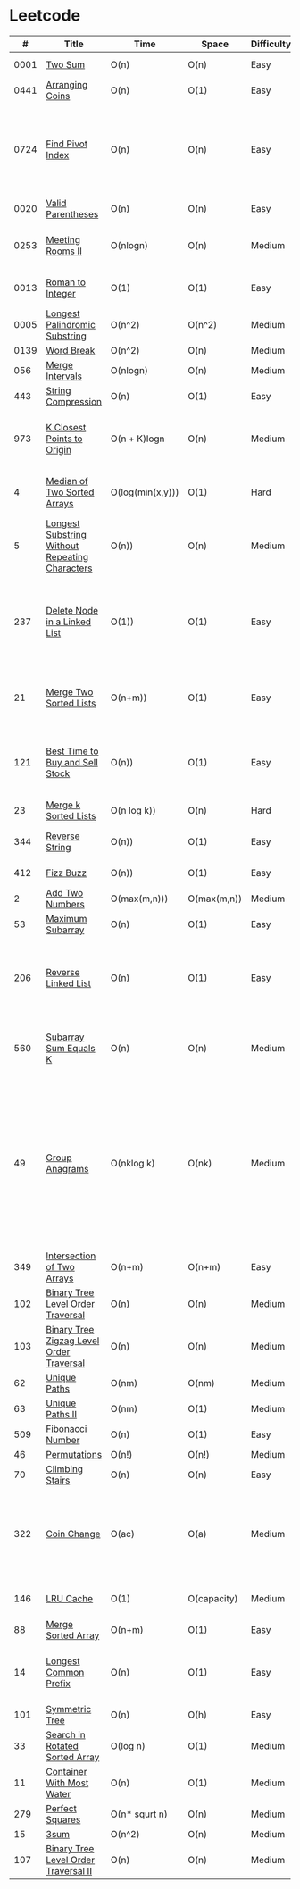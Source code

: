 # Leetcode

| #    | Title               |  Time           |  Space           | Difficulty           | Notes                  | 
|-------|-------------------- | --------------- | -----------------| ---------------   | --------------------------|
| 0001  |[Two Sum](https://leetcode.com/problems/two-sum/)|O(n)|O(n) |Easy| One-pass Hash Table                    |
| 0441  |[Arranging Coins](https://leetcode.com/problems/arranging-coins/)|O(n)|O(1) |Easy| General For Loop       |
| 0724  |[Find Pivot Index](https://leetcode.com/problems/find-pivot-index/)|O(n)|O(n) |Easy| Calculate left sum and right sum for each index. Return the index where left sum = right sum       |
| 0020  |[Valid Parentheses](https://leetcode.com/problems/valid-parentheses/)|O(n)|O(n) |Easy| Stack |
| 0253  |[Meeting Rooms II](https://leetcode.com/problems/meeting-rooms-ii/)|O(nlogn)|O(n) |Medium| Implement min-heap using PriorityQueue|
| 0013  |[Roman to Integer](https://leetcode.com/problems/roman-to-integer/)|O(1)|O(1) |Easy| Linear scan from left to right |
| 0005  |[Longest Palindromic Substring](https://leetcode.com/problems/longest-palindromic-substring/)|O(n^2)|O(n^2) |Medium| |
| 0139  |[Word Break](https://leetcode.com/problems/word-break/)|O(n^2)|O(n) |Medium| |
| 056  |[Merge Intervals](https://leetcode.com/problems/merge-intervals/)|O(nlogn)|O(n) |Medium| |
| 443  |[String Compression](https://leetcode.com/problems/string-compression/)|O(n)|O(1) |Easy| |
| 973  |[K Closest Points to Origin](https://leetcode.com/problems/k-closest-points-to-origin/)|O(n + K)logn|O(n) |Medium| Use TreeMap, distance as key and an arrayList of points|
| 4  |[Median of Two Sorted Arrays](https://leetcode.com/problems/median-of-two-sorted-arrays/)|O(log(min(x,y)))|O(1) |Hard| x and y are the lengths of two input arrays|
| 5  |[Longest Substring Without Repeating Characters](https://leetcode.com/problems/longest-substring-without-repeating-characters/)|O(n))|O(n) |Medium| Sliding window and hash set|
| 237  |[Delete Node in a Linked List](https://leetcode.com/problems/delete-node-in-a-linked-list/)|O(1))|O(1) |Easy|  Copy next node's data to the current node and adjust the next pointer of the current node|
| 21  |[Merge Two Sorted Lists](https://leetcode.com/problems/merge-two-sorted-lists/)|O(n+m))|O(1) |Easy|  n and m is the number of nodes in the given linked lists|
| 121  |[Best Time to Buy and Sell Stock](https://leetcode.com/problems/best-time-to-buy-and-sell-stock/)|O(n))|O(1) |Easy| Keep track of min price seen till date and calculate the profit for ith day|
| 23  |[ Merge k Sorted Lists](https://leetcode.com/problems/merge-k-sorted-lists/)|O(n log k))|O(n) |Hard| Use min heap|
| 344  |[Reverse String](https://leetcode.com/problems/reverse-string/)|O(n))|O(1) |Easy| 2 pointers in opposite direction|
| 412  |[Fizz Buzz](https://leetcode.com/problems/fizz-buzz/)|O(n))|O(1) |Easy| String concatenation|
| 2  |[Add Two Numbers](https://leetcode.com/problems/add-two-numbers/)|O(max(m,n)))|O(max(m,n)) |Medium| |
| 53  |[Maximum Subarray](https://leetcode.com/problems/maximum-subarray/)|O(n)|O(1) |Easy| Kadane's algorithm |
| 206  |[Reverse Linked List](https://leetcode.com/problems/reverse-linked-list/)|O(n)|O(1) |Easy| Temporarily store next node's pointer, point head to a previous dummy node |
| 560  |[Subarray Sum Equals K](https://leetcode.com/problems/subarray-sum-equals-k/)|O(n)|O(n) |Medium| Store frequency map of ebery sum seen till now |
| 49  |[Group Anagrams](https://leetcode.com/problems/group-anagrams/)|O(nklog k)|O(nk) |Medium| n is the length of input array and k is the maximum length of string , sort every string and put it as a key in HashMap and put all matching strings in its corresponding list |
| 349  |[Intersection of Two Arrays](https://leetcode.com/problems/intersection-of-two-arrays/)|O(n+m)|O(n+m) |Easy| Hashset|
| 102  |[Binary Tree Level Order Traversal](https://leetcode.com/problems/binary-tree-level-order-traversal/)|O(n)|O(n) |Medium| Queue and ArrayList|
| 103  |[Binary Tree Zigzag Level Order Traversal](https://leetcode.com/problems/binary-tree-zigzag-level-order-traversal/)|O(n)|O(n) |Medium| 2 Stacks|
| 62  |[Unique Paths](https://leetcode.com/problems/unique-paths/)|O(nm)|O(nm) |Medium| Dynamic programming|
| 63  |[Unique Paths II](https://leetcode.com/problems/unique-paths-ii/)|O(nm)|O(1) |Medium| Dynamic programming|
| 509  |[Fibonacci Number](https://leetcode.com/problems/fibonacci-number/)|O(n)|O(1) |Easy| Dynamic programming|
| 46  |[Permutations](https://leetcode.com/problems/permutations/)|O(n!)|O(n!) |Medium| Recursion|
| 70  |[Climbing Stairs](https://leetcode.com/problems/climbing-stairs/)|O(n)|O(n) |Easy| Dynamic programming|
| 322  |[Coin Change](https://leetcode.com/problems/coin-change/)|O(ac)|O(a) |Medium| a = amount to make change for, c is number of coins provided, Dynamic programming|
| 146  |[LRU Cache](https://leetcode.com/problems/lru-cache/)|O(1)|O(capacity) |Medium| Hashmap and doubly linked list|
| 88 |[Merge Sorted Array](https://leetcode.com/problems/merge-sorted-array/)|O(n+m)|O(1) |Easy| Two pointers|
| 14 |[Longest Common Prefix](https://leetcode.com/problems/longest-common-prefix/)|O(n)|O(1) |Easy| 1st string is prefix, reduce prefix until indexOf returns 1|
| 101 |[Symmetric Tree](https://leetcode.com/problems/symmetric-tree/)|O(n)|O(h) |Easy| |
| 33 |[Search in Rotated Sorted Array](https://leetcode.com/problems/search-in-rotated-sorted-array/)|O(log n)|O(1) |Medium| Binary search |
| 11 |[Container With Most Water](https://leetcode.com/problems/container-with-most-water/)|O(n)|O(1) |Medium| Two pointers |
| 279 |[Perfect Squares](https://leetcode.com/problems/perfect-squares/)|O(n* squrt n)|O(n) |Medium| Dynamic programming |
| 15 |[3sum](https://leetcode.com/problems/3sum/)|O(n^2)|O(n) |Medium| Two pointers|
| 107 |[Binary Tree Level Order Traversal II](https://leetcode.com/problems/binary-tree-level-order-traversal-ii/)|O(n)|O(n) |Medium| Queue, Stack and ArrayList|


